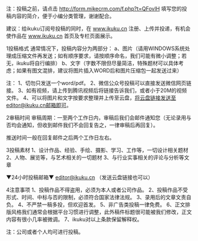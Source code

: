 注：投稿之前，请点击 http://form.mikecrm.com/f.php?t=QFovlH 填写您的投稿内容的简介，便于小编分类管理，谢谢配合。


建议：给ikuku订阅号投稿的同时，在 www.ikuku.cn 注册、上传并投递，有机会使作品在 www.ikuku.cn 首页及专栏页面展示。


1投稿格式
通常情况下，投稿内容分为两部分：
a、图片（请用WINDOWS系统处理成压缩文件再发送；如有顺序要求，请按顺序命名，我们可能有微小调整；若无，ikuku将自行编排）
b、文字（字数不限但尽量简洁，特殊题材可以具体考虑；如果有图文混排，建议将图片插入WORD后和图片压缩包一起发送过来）

注：
1、切勿只发送一个word/pdf。
2、微信公众号投稿可以直接发送微信网页链接。
3、如有视频，请上传到腾讯视频后将链接告诉我们，或者小于20M的视频文件。
4、可以将图片和文字按要求整理并上传至云盘，将云盘链接发送至editor@ikuku.cn邮箱即可。



2审稿时间
审稿周期：一至两个工作日内，审稿后我们会邮件通知您（无论录用与否均会通知，但收到邮件我们不会回复告之，一律审稿后再回复）。

推送时间一般在回复邮件之后两个工作日左右。




3投稿素材
1、设计作品、经验、手绘、摄影、学习、工作等，一切设计相关题材
2、人物、展览等，与艺术相关的一切题材
3、与行业实事相关的评论与分析等文章


▼24小时投稿邮箱▼
editor@ikuku.cn
（发送云盘链接也可以）




4注意事项
1、投稿作品不得盗用，必须为本人或者公司作品。
2、投稿作品不受形式、时间、中标与否的限制，必须符合国家法律法规。
3、录用后的文章文责自负。
4、不严禁一稿多投，但欢迎首发。
5、非广告类投稿一律免费。
6、正文排版风格我们通常会根据平台习惯进行调整，此外稿件标题很可能被我们修改，正文内容有很小几率被微调。
7、ikuku对以上条款保留解释权。


注：公司或者个人均可进行投稿。
